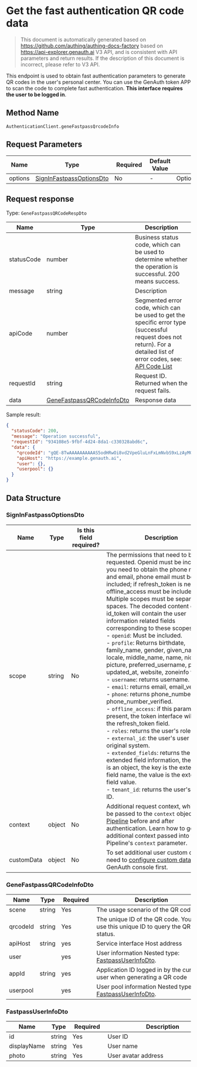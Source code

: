 # Get the fast authentication QR code data

<!--
Warning ⚠️:
Do not modify this document directly,
https://github.com/Authing/authing-docs-factory
Use this project to generate
-->

<LastUpdated />

> This document is automatically generated based on https://github.com/authing/authing-docs-factory based on https://api-explorer.genauth.ai V3 API, and is consistent with API parameters and return results. If the description of this document is incorrect, please refer to V3 API.

This endpoint is used to obtain fast authentication parameters to generate QR codes in the user's personal center. You can use the GenAuth token APP to scan the code to complete fast authentication. **This interface requires the user to be logged in**.

## Method Name

`AuthenticationClient.geneFastpassQrcodeInfo`

## Request Parameters

| Name    | Type                                                             | <div style="width:80px">Required</div> | Default Value | <div style="width:300px">Description</div> | <div style="width:200px"></div>Sample Value</div> |
| ------- | ---------------------------------------------------------------- | -------------------------------------- | ------------- | ------------------------------------------ | ------------------------------------------------- |
| options | <a href="#SignInFastpassOptionsDto">SignInFastpassOptionsDto</a> | No                                     | -             | Optional Parameters                        |                                                   |

## Request response

Type: `GeneFastpassQRCodeRespDto`

| Name       | Type                                                               | Description                                                                                                                                                                                                                                                                                                                                  |
| ---------- | ------------------------------------------------------------------ | -------------------------------------------------------------------------------------------------------------------------------------------------------------------------------------------------------------------------------------------------------------------------------------------------------------------------------------------- |
| statusCode | number                                                             | Business status code, which can be used to determine whether the operation is successful. 200 means success.                                                                                                                                                                                                                                 |
| message    | string                                                             | Description                                                                                                                                                                                                                                                                                                                                  |
| apiCode    | number                                                             | Segmented error code, which can be used to get the specific error type (successful request does not return). For a detailed list of error codes, see: [API Code List](https://api-explorer.genauth.ai/?tag=group/%E5%BC%80%E5%8F%91%E5%87%86%E5%A4%87#tag/%E5%BC%80%E5%8F%91%E5%87%86%E5%A4%87/%E9%94%99%E8%AF%AF%E5%A4%84%E7%90%86/apiCode) |
| requestId  | string                                                             | Request ID. Returned when the request fails.                                                                                                                                                                                                                                                                                                 |
| data       | <a href="#GeneFastpassQRCodeInfoDto">GeneFastpassQRCodeInfoDto</a> | Response data                                                                                                                                                                                                                                                                                                                                |

Sample result:

```json
{
  "statusCode": 200,
  "message": "Operation successful",
  "requestId": "934108e5-9fbf-4d24-8da1-c330328abd6c",
  "data": {
    "qrcodeId": "gQE-8TwAAAAAAAAAAS5odHRwOi8vd2VpeGluLnFxLmNvbS9xLzAyMGJjX",
    "apiHost": "https://example.genauth.ai",
    "user": {},
    "userpool": {}
  }
}
```

## Data Structure

### <a id="SignInFastpassOptionsDto"></a> SignInFastpassOptionsDto

| Name       | Type   | <div style="width:80px">Is this field required?</div> | <div style="width:300px">Description</div>                                                                                                                                                                                                                                                                                                                                                                                                                                                                                                                                                                                                                                                                                                                                                                                                                                                                                                                                                                                                                                                                                                                                                                         | <div style="width:200px">Example value</div> |
| ---------- | ------ | ----------------------------------------------------- | ------------------------------------------------------------------------------------------------------------------------------------------------------------------------------------------------------------------------------------------------------------------------------------------------------------------------------------------------------------------------------------------------------------------------------------------------------------------------------------------------------------------------------------------------------------------------------------------------------------------------------------------------------------------------------------------------------------------------------------------------------------------------------------------------------------------------------------------------------------------------------------------------------------------------------------------------------------------------------------------------------------------------------------------------------------------------------------------------------------------------------------------------------------------------------------------------------------------ | -------------------------------------------- |
| scope      | string | No                                                    | The permissions that need to be requested. Openid must be included. If you need to obtain the phone number and email, phone email must be included; if refresh_token is needed, offline_access must be included. Multiple scopes must be separated by spaces. The decoded content of id_token will contain the user information related fields corresponding to these scopes. <br>- `openid`: Must be included. <br>- `profile`: Returns birthdate, family_name, gender, given_name, locale, middle_name, name, nickname, picture, preferred_username, profile, updated_at, website, zoneinfo fields. <br>- `username`: returns username. <br>- `email`: returns email, email_verified. <br>- `phone`: returns phone_number, phone_number_verified. <br>- `offline_access`: if this parameter is present, the token interface will return the refresh_token field. <br>- `roles`: returns the user's role list. <br>- `external_id`: the user's user ID in the original system. <br>- `extended_fields`: returns the user's extended field information, the content is an object, the key is the extended field name, the value is the extended field value. <br>- `tenant_id`: returns the user's tenant ID. <br> | `openid profile`                             |
| context    | object | No                                                    | Additional request context, which will be passed to the `context` object of the [Pipeline](https://docs.genauth.ai/v2/guides/pipeline/) before and after authentication. Learn how to get additional context passed into the Pipeline's `context` parameter.                                                                                                                                                                                                                                                                                                                                                                                                                                                                                                                                                                                                                                                                                                                                                                                                                                                                                                                                                       | `{"source":"utm"}`                           |
| customData | object | No                                                    | To set additional user custom data, you need to [configure custom data](https://docs.genauth.ai/v2/guides/users/user-defined-field/) in the GenAuth console first.                                                                                                                                                                                                                                                                                                                                                                                                                                                                                                                                                                                                                                                                                                                                                                                                                                                                                                                                                                                                                                                 | `{"school":"pku","age":"20"}`                |

### <a id="GeneFastpassQRCodeInfoDto"></a> GeneFastpassQRCodeInfoDto

| Name     | Type   | <div style="width:80px">Required</div> | <div style="width:300px">Description</div>                                                 | <div style="width:200px">Sample value</div>                 |
| -------- | ------ | -------------------------------------- | ------------------------------------------------------------------------------------------ | ----------------------------------------------------------- |
| scene    | string | Yes                                    | The usage scenario of the QR code.                                                         |                                                             |
| qrcodeId | string | Yes                                    | The unique ID of the QR code. You can use this unique ID to query the QR code status.      | `gQE-8TwAAAAAAAAAAS5odHRwOi8vd2VpeGluLnFxLmNvbS9xLzAyMGJjX` |
| apiHost  | string | yes                                    | Service interface Host address                                                             | `https://example.genauth.ai`                                |
| user     |        | yes                                    | User information Nested type: <a href="#FastpassUserInfoDto">FastpassUserInfoDto</a>.      |                                                             |
| appId    | string | yes                                    | Application ID logged in by the current user when generating a QR code                     |                                                             |
| userpool |        | yes                                    | User pool information Nested type: <a href="#FastpassUserInfoDto">FastpassUserInfoDto</a>. |                                                             |

### <a id="FastpassUserInfoDto"></a> FastpassUserInfoDto

| Name        | Type   | <div style="width:80px">Required</div> | <div style="width:300px">Description</div> | <div style="width:200px">Sample value</div> |
| ----------- | ------ | -------------------------------------- | ------------------------------------------ | ------------------------------------------- |
| id          | string | Yes                                    | User ID                                    |                                             |
| displayName | string | Yes                                    | User name                                  |                                             |
| photo       | string | Yes                                    | User avatar address                        |                                             |
